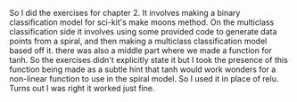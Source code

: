 <p>
So I did the exercises for chapter 2.
It involves making a binary classification model for sci-kit's make moons method.
On the multiclass classification side it involves using some provided code to generate data points from a spiral, and then making a multiclass classification model based off it.
there was also a middle part where we made a function for tanh.
So the exercises didn't explicitly state it but I took the presence of this function being made as a subtle hint that tanh would work wonders for a non-linear function to use in the spiral model. So I used it in place of relu.
Turns out I was right it worked just fine.
</p>
